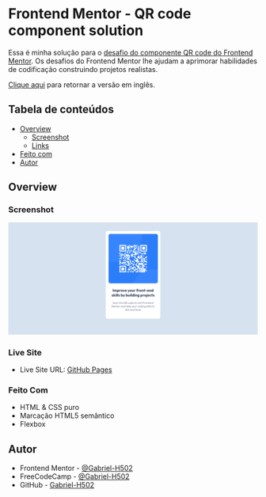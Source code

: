 # Frontend Mentor - QR code component solution

Essa é minha solução para o [desafio do componente QR code do Frontend Mentor](https://www.frontendmentor.io/challenges/qr-code-component-iux_sIO_H). Os desafios do Frontend Mentor lhe ajudam a aprimorar habilidades de codificação construindo projetos realistas. 

[Clique aqui](README.md) para retornar a versão em inglês.

## Tabela de conteúdos

- [Overview](#overview)
  - [Screenshot](#screenshot)
  - [Links](#links)
- [Feito com](#feito-com)
- [Autor](#author)

## Overview

### Screenshot

![](./src/images/screenshot-qrcode.png)

### Live Site

- Live Site URL: [GitHub Pages](https://gabriel-h502.github.io/component-qrcode/)

### Feito Com

- HTML & CSS puro
- Marcação HTML5 semântico
- Flexbox

## Autor

- Frontend Mentor - [@Gabriel-H502](https://www.frontendmentor.io/profile/Gabriel-H502)
- FreeCodeCamp - [@Gabriel-H502](https://www.freecodecamp.org/portuguese/Gabriel-H502) 
- GitHub - [Gabriel-H502](https://github.com/Gabriel-H502)